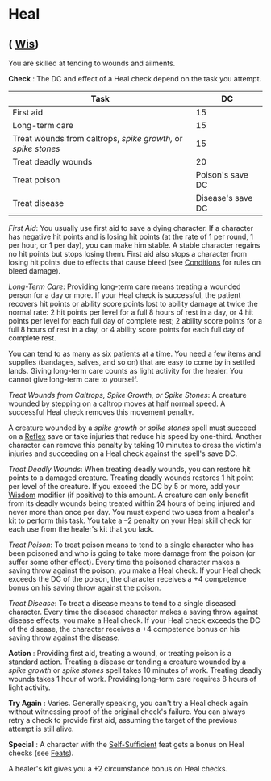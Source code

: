 # Heal

## ( [Wis](../gettingStarted.md#_wisdom))

You are skilled at tending to wounds and ailments.

**Check** : The DC and effect of a Heal check depend on the task you attempt.

| Task | DC |
| --- | --- |
| First aid | 15 |
| Long-term care | 15 |
| Treat wounds from caltrops, _spike growth,_ or _spike stones_ | 15 |
| Treat deadly wounds | 20 |
| Treat poison | Poison's save DC |
| Treat disease | Disease's save DC |

_First Aid_: You usually use first aid to save a dying character. If a character has negative hit points and is losing hit points (at the rate of 1 per round, 1 per hour, or 1 per day), you can make him stable. A stable character regains no hit points but stops losing them. First aid also stops a character from losing hit points due to effects that cause bleed (see [Conditions](../glossary.md#_appendix-2-conditions) for rules on bleed damage).

_Long-Term Care_: Providing long-term care means treating a wounded person for a day or more. If your Heal check is successful, the patient recovers hit points or ability score points lost to ability damage at twice the normal rate: 2 hit points per level for a full 8 hours of rest in a day, or 4 hit points per level for each full day of complete rest; 2 ability score points for a full 8 hours of rest in a day, or 4 ability score points for each full day of complete rest.

You can tend to as many as six patients at a time. You need a few items and supplies (bandages, salves, and so on) that are easy to come by in settled lands. Giving long-term care counts as light activity for the healer. You cannot give long-term care to yourself.

_Treat Wounds from Caltrops, Spike Growth, or Spike Stones_: A creature wounded by stepping on a caltrop moves at half normal speed. A successful Heal check removes this movement penalty.

A creature wounded by a _spike growth_ or _spike stones_ spell must succeed on a [Reflex](../combat.md#_reflex) save or take injuries that reduce his speed by one-third. Another character can remove this penalty by taking 10 minutes to dress the victim's injuries and succeeding on a Heal check against the spell's save DC.

_Treat Deadly Wounds_: When treating deadly wounds, you can restore hit points to a damaged creature. Treating deadly wounds restores 1 hit point per level of the creature. If you exceed the DC by 5 or more, add your [Wisdom](../gettingStarted.md#_wisdom) modifier (if positive) to this amount. A creature can only benefit from its deadly wounds being treated within 24 hours of being injured and never more than once per day. You must expend two uses from a healer's kit to perform this task. You take a –2 penalty on your Heal skill check for each use from the healer's kit that you lack.

_Treat Poison_: To treat poison means to tend to a single character who has been poisoned and who is going to take more damage from the poison (or suffer some other effect). Every time the poisoned character makes a saving throw against the poison, you make a Heal check. If your Heal check exceeds the DC of the poison, the character receives a +4 competence bonus on his saving throw against the poison.

_Treat Disease_: To treat a disease means to tend to a single diseased character. Every time the diseased character makes a saving throw against disease effects, you make a Heal check. If your Heal check exceeds the DC of the disease, the character receives a +4 competence bonus on his saving throw against the disease.

**Action** : Providing first aid, treating a wound, or treating poison is a standard action. Treating a disease or tending a creature wounded by a _spike growth_ or _spike stones_ spell takes 10 minutes of work. Treating deadly wounds takes 1 hour of work. Providing long-term care requires 8 hours of light activity.

**Try Again** : Varies. Generally speaking, you can't try a Heal check again without witnessing proof of the original check's failure. You can always retry a check to provide first aid, assuming the target of the previous attempt is still alive.

**Special** : A character with the [Self-Sufficient](../feats.md#_self-sufficient) feat gets a bonus on Heal checks (see [Feats](../feats.md)).

A healer's kit gives you a +2 circumstance bonus on Heal checks.

